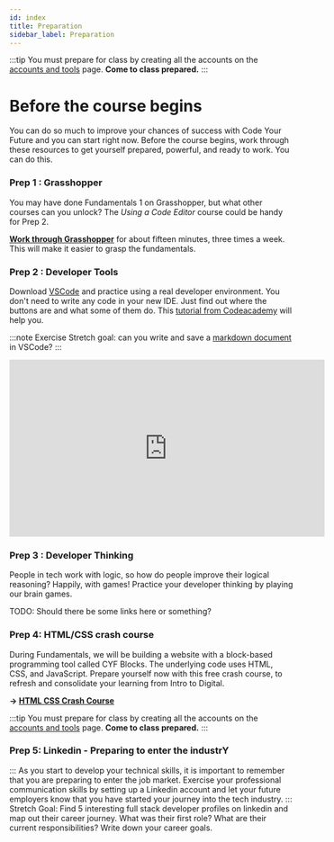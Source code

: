 ```yaml
---
id: index
title: Preparation
sidebar_label: Preparation
---
```


:::tip
You must prepare for class by creating all the accounts on the [accounts and tools](./accounts-and-tools) page. **Come to class prepared.**
:::

# Before the course begins

You can do so much to improve your chances of success with Code Your Future and you can start right now. Before the course begins, work through these resources to get yourself prepared, powerful, and ready to work. You can do this.

### Prep 1 : Grasshopper

You may have done Fundamentals 1 on Grasshopper, but what other courses can you unlock? The _Using a Code Editor_ course could be handy for Prep 2.

**[Work through Grasshopper](https://learn.grasshopper.app/)** for about fifteen minutes, three times a week. This will make it easier to grasp the fundamentals.

### Prep 2 : Developer Tools

Download [VSCode](https://code.visualstudio.com/download) and practice using a real developer environment. You don't need to write any code in your new IDE. Just find out where the buttons are and what some of them do. This [tutorial from Codeacademy](https://www.codecademy.com/article/visual-studio-code) will help you.

:::note Exercise
Stretch goal: can you write and save a [markdown document ](https://www.markdowntutorial.com/)in VSCode?
:::

<iframe width="560" height="315" src="https://www.youtube.com/embed/S320N3sxinE" title="YouTube video player" frameborder="0" allow="accelerometer; autoplay; clipboard-write; encrypted-media; gyroscope; picture-in-picture" allowfullscreen></iframe>

### Prep 3 : Developer Thinking

People in tech work with logic, so how do people improve their logical reasoning? Happily, with games! Practice your developer thinking by playing our brain games.

TODO: Should there be some links here or something?

### Prep 4: HTML/CSS crash course

During Fundamentals, we will be building a website with a block-based programming tool called CYF Blocks. The underlying code uses HTML, CSS, and JavaScript. Prepare yourself now with this free crash course, to refresh and consolidate your learning from Intro to Digital.

**&rarr; [HTML CSS Crash Course](https://scrimba.com/learn/htmlcss)**

:::tip
You must prepare for class by creating all the accounts on the [accounts and tools](./accounts-and-tools) page. **Come to class prepared.**
:::
### Prep 5:  Linkedin - Preparing to enter the industrY
:::
As you start to develop your technical skills, it is important to remember that you are preparing to enter the job market. Exercise your professional communication skills by setting up a Linkedin account and let your future employers know that you have started your journey into the tech industry. 
:::
Stretch Goal: 
Find 5 interesting full stack developer profiles on linkedin and map out their career journey. What was their first role? What are their current responsibilities? Write down your career goals. 
